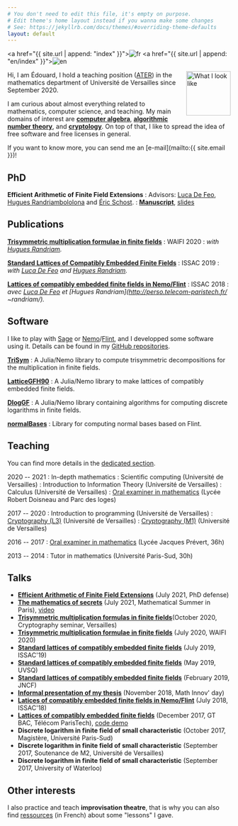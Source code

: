 ```yaml
---
# You don't need to edit this file, it's empty on purpose.
# Edit theme's home layout instead if you wanna make some changes
# See: https://jekyllrb.com/docs/themes/#overriding-theme-defaults
layout: default
---
```


<a href="{{ site.url | append: "index" }}"><img src="/fr32.png" alt="fr"></a>
<a href="{{ site.url | append: "en/index" }}"><img src="/uk32.png" alt="en"></a>

<img align="right" src="/photo-10x15.jpg" alt="What I look like" width="100px">

Hi, I am Édouard, I hold a teaching position ([ATER](https://en.wikipedia.org/wiki/Attach%C3%A9_Temporaire_d%27Enseignement_et_de_Recherche))
in the mathematics department of Université de Versailles since September 2020.

I am curious about almost everything related to mathematics,
computer science, and teaching. My main domains of interest are [**computer
algebra**](https://en.wikipedia.org/wiki/Computer_algebra), [**algorithmic number theory**](https://en.wikipedia.org/wiki/Computational_number_theory), and [**cryptology**](https://en.wikipedia.org/wiki/Cryptography). On top of
that, I like to spread the idea of free software and free licenses in general.

If you want to know more, you can send me an
[e-mail](mailto:{{ site.email }})!

## PhD

**Efficient Arithmetic of Finite Field Extensions**
: Advisors: [Luca De Feo](http://defeo.lu/),
[Hugues Randriambololona](http://perso.telecom-paristech.fr/~randriam/)
and [Éric Schost](https://cs.uwaterloo.ca/~eschost/).
: [**Manuscript**](/thesis-off.pdf), [slides](/talk-defense.pdf)

## Publications

**[Trisymmetric multiplication formulae in finite fields](/tri-sym.pdf)**
: WAIFI 2020
: *with [Hugues Randriam](http://perso.telecom-paristech.fr/~randriam/).*


**[Standard Lattices of Compatibly Embedded Finite Fields](https://hal.archives-ouvertes.fr/hal-02136976)**
: ISSAC 2019
: *with [Luca De Feo](http://defeo.lu/) and [Hugues Randriam](http://perso.telecom-paristech.fr/~randriam/).*

**[Lattices of compatibly embedded finite fields in Nemo/Flint](/software-abstract.pdf)**
: ISSAC 2018
: *avec [Luca De Feo](http://defeo.lu/) et [Hugues Randriam](http://perso.telecom-paristech.fr/          ~randriam/).*


## Software

I like to play with [Sage](http://www.sagemath.org/) or
[Nemo](http://nemocas.org/)/[Flint](http://flintlib.org/), and I developped
some software using it. Details can be found in my [GitHub repositories](https://github.com/erou?tab=repositories).

[**TriSym**](https://github.com/erou/TriSym.jl)
: A Julia/Nemo library to compute trisymmetric decompositions for the
multiplication in finite fields.

[**LatticeGFH90**](https://github.com/erou/LatticeGFH90.jl)
: A Julia/Nemo library to make lattices of compatibly embedded finite fields. 

[**DlogGF**](https://github.com/erou/DlogGF.jl)
: A Julia/Nemo library containing algorithms for computing discrete logarithms in finite
fields.

[**normalBases**](https://github.com/erou/normalBases)
: Library for computing normal bases based on Flint.

## Teaching

You can find more details in the [dedicated section](teaching).

2020 -- 2021
: In-depth mathematics
: Scientific computing (Université de Versailles)
: Introduction to Information Theory (Université de Versailles)
: Calculus (Université de Versailles)
: [Oral examiner in mathematics](/teaching/colles) (Lycée Robert Doisneau and Parc des loges)

2017 -- 2020
: Introduction to programming (Université de Versailles)
: [Cryptography (L3)](/teaching/crypto-l3) (Université de Versailles)
: [Cryptography (M1)](/teaching/crypto-m1) (Université de Versailles)

2016 -- 2017
: [Oral examiner in mathematics](/teaching/colles) (Lycée Jacques Prévert, 36h)

2013 -- 2014
: Tutor in mathematics (Université Paris-Sud, 30h)

## Talks

* [**Efficient Arithmetic of Finite Field Extensions**](/talk-defense.pdf)
  (July 2021, PhD defense)
 * [**The mathematics of secrets**](/talk-msp.pdf)
  (July 2021, Mathematical Summer in Paris),
[video](https://www.mathematicalsummerinparis.fr/wp-content/uploads/2021/07/MSP2021Rousseaufinal.mp4)
* [**Trisymmetric multiplication formulas in finite
  fields**](/talk-crypto.pdf)(October 2020, Cryptography seminar, Versailles)
* [**Trisymmetric multiplication formulae in finite fields**](/talk-waifi.pdf)
  (July 2020, WAIFI 2020)
* [**Standard lattices of compatibly embedded finite
  fields**](/talk-issac2019.pdf)
  (July 2019, ISSAC'19)
* [**Standard lattices of compatibly embedded finite fields**](/talk-uvsq.pdf)
  (May 2019, UVSQ)
* [**Standard lattices of compatibly embedded finite fields**](/talk-jncf.pdf)
  (February 2019, JNCF)
* [**Informal presentation of my thesis**](/talk-dim.pdf) (November 2018, Math Innov' day)
* [**Latices of compatibly embedded finite fields in Nemo/Flint**](https://mybinder.org/v2/gh/erou/Nemo-embeddings-demo/master?filepath=demo.ipynb) (July 2018, ISSAC'18)
* [**Lattices of compatibly embedded finite fields**](/talk-gtbac.pdf) (December 2017, GT BAC,
  Télécom ParisTech), [code demo](/gtbac.ipynb)
* **Discrete logarithm in finite field of small characteristic** (October
  2017, Magistère, Université Paris-Sud)
* **Discrete logarithm in finite field of small characteristic** (September
  2017, Soutenance de M2, Université de Versailles)
* **Discrete logarithm in finite field of small characteristic** (September
  2017, University of Waterloo)

## Other interests

I also practice and teach **improvisation theatre**, that is why you can also
find [ressources](/impro) (in French) about some "lessons" I gave.
